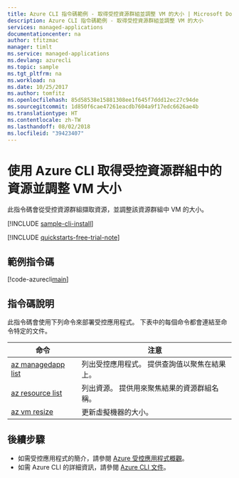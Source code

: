 ```yaml
---
title: Azure CLI 指令碼範例 - 取得受控資源群組並調整 VM 的大小 | Microsoft Docs
description: Azure CLI 指令碼範例 - 取得受控資源群組並調整 VM 的大小
services: managed-applications
documentationcenter: na
author: tfitzmac
manager: timlt
ms.service: managed-applications
ms.devlang: azurecli
ms.topic: sample
ms.tgt_pltfrm: na
ms.workload: na
ms.date: 10/25/2017
ms.author: tomfitz
ms.openlocfilehash: 85d58538e15881308ee1f645f7ddd12ec27c94de
ms.sourcegitcommit: 1d850f6cae47261eacdb7604a9f17edc6626ae4b
ms.translationtype: HT
ms.contentlocale: zh-TW
ms.lasthandoff: 08/02/2018
ms.locfileid: "39423407"
---
```

# <a name="get-resources-in-a-managed-resource-group-and-resize-vms-with-azure-cli"></a>使用 Azure CLI 取得受控資源群組中的資源並調整 VM 大小

此指令碼會從受控資源群組擷取資源，並調整該資源群組中 VM 的大小。


[!INCLUDE [sample-cli-install](../../../includes/sample-cli-install.md)]

[!INCLUDE [quickstarts-free-trial-note](../../../includes/quickstarts-free-trial-note.md)]

## <a name="sample-script"></a>範例指令碼

[!code-azurecli[main](../../../cli_scripts/managed-applications/get-application/get-application.sh "Get application")]


## <a name="script-explanation"></a>指令碼說明

此指令碼會使用下列命令來部署受控應用程式。 下表中的每個命令都會連結至命令特定的文件。

| 命令 | 注意 |
|---|---|
| [az managedapp list](https://docs.microsoft.com/cli/azure/managedapp#az-managedapp-list) | 列出受控應用程式。 提供查詢值以聚焦在結果上。 |
| [az resource list](https://docs.microsoft.com/cli/azure/resource#az-resource-list) | 列出資源。 提供用來聚焦結果的資源群組名稱。 |
| [az vm resize](https://docs.microsoft.com/cli/azure/vm#az-vm-resize) | 更新虛擬機器的大小。 |


## <a name="next-steps"></a>後續步驟

* 如需受控應用程式的簡介，請參閱 [Azure 受控應用程式概觀](../overview.md)。
* 如需 Azure CLI 的詳細資訊，請參閱 [Azure CLI 文件](https://docs.microsoft.com/cli/azure)。
